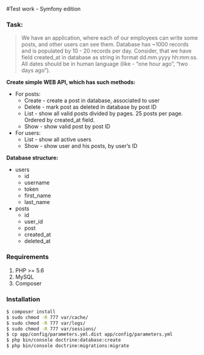 #Test work - Symfony edition

### Task:

> We have an application, where each of our employees can write some posts, and other users can see them. Database has 
~1000 records and is populated by 10 - 20 records per day. 
> Consider, that we have field created_at in database as string in format dd.mm.yyyy hh:mm:ss. 
> All dates should be in human language (like - “one hour ago”, “two days ago”).

__Create simple WEB API, which has such methods:__

* For posts:
    * Create - create a post in database, associated to user
    * Delete - mark post as deleted in database by post ID
    * List - show all valid posts divided by pages. 25 posts per page. Ordered by created_at field.
    * Show - show valid post by post ID
* For users:
    * List - show all active users
    * Show - show user and his posts, by user’s ID

__Database structure:__

* users
    * id
    * username
    * token
    * first_name
    * last_name
* posts
    * id
    * user_id
    * post
    * created_at
    * deleted_at

### Requirements

1. PHP >= 5.6
2. MySQL
3. Composer

### Installation

```bash
$ composer install
$ sudo chmod -R 777 var/cache/
$ sudo chmod -R 777 var/logs/
$ sudo chmod -R 777 var/sessions/
$ cp app/config/parameters.yml.dist app/config/parameters.yml
$ php bin/console doctrine:database:create
$ php bin/console doctrine:migrations:migrate
```
